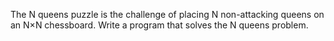 The N queens puzzle is the challenge of placing N non-attacking queens on an N×N chessboard. Write a program that solves the N queens problem.

